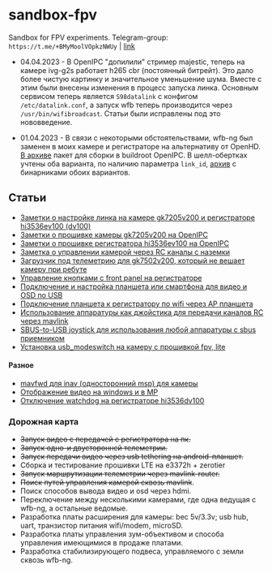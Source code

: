 # sandbox-fpv
Sandbox for FPV experiments. Telegram-group: `https://t.me/+BMyMoolVOpkzNWUy` | [link](https://t.me/+BMyMoolVOpkzNWUy)

* 04.04.2023 - В OpenIPC "допилили" стример majestic, теперь на камере ivg-g2s работает h265 cbr (постоянный битрейт). Это дало более чистую картинку и значительное уменьшение шума. Вместе с этим были внесены изменения в процесс запуска линка. Основным сервисом теперь является `S98datalink` с конфигом `/etc/datalink.conf`, а запуск wfb теперь производится через `/usr/bin/wifibroadcast`. Статьи были исправлены под это нововведение.

* 01.04.2023 - В связи с некоторыми обстоятельствами, wfb-ng был заменен в моих камере и регистраторе на альтернативу от OpenHD. [В архиве](wfbopenhd.zip) пакет для сборки в buildroot OpenIPC. В шелл-обертках учтены оба варианта, по наличию параметра `link_id`, [архив](https://github.com/OpenIPC/sandbox-fpv/blob/master/wfb.zip) с бинарниками обоих вариантов.

## Статьи

* [Заметки о настройке линка на камере gk7205v200 и регистраторе hi3536ev100 (dv100)](notes_link_gk7205v200_hi3536ev100.md)
* [Заметки о прошивке камеры gk7205v200 на OpenIPC](notes_start_ivg-g2s.md)
* [Заметки о прошивке регистратора hi3536ev100 на OpenIPC](notes_start_hi3536ev100.md)
* [Заметка о управлении камерой через RC каналы с наземки](notes_cam_control.md)
* [Загрузчик под телеметрию для gk7502v200, который не вешает камеру при ребуте](gk7205v200_u-boot-7502v200-for-telemetry.md)
* [Управление кнопками с front panel на регистраторе](nvr_gpio.md)
* [Подключение и настройка планшета или смартфона для видео и OSD по USB](usb-tethering.md)
* [Подключение планшета к регистратору по wifi через AP планшета](note-nvr-tab-ap.md)
* [Использование аппаратуры как джойстика для передачи каналов RC через mavlink](rcjoystick.md)
* [SBUS-to-USB joystick для использования любой аппаратуры с sbus приемником](sbus-to-usb-joystick)
* [Установка usb_modeswitch на камеру с прошивкой fpv, lite](usb-modeswitch.md)

#### Разное
* [mavfwd для inav (односторонний msp) для камеры](user_TipoMan/mavfwd_mavlink2.tar?raw=true)
* [Отображение видео на windows и в MP](gstlaunch_on_windows.md)
* [Отключение watchdog на регистраторе hi3536dv100](note_nvr_wdt.md)

### Дорожная карта
* ~~Запуск видео с передачей с регистратора на пк.~~
* ~~Запуск одно-и двусторонней телеметрии.~~
* ~~Запуск передачи видео через usb tethering на android-планшет.~~
* Сборка и тестирование прошивки LTE на e3372h + zerotier
* ~~Запуск маршрутизации телеметрии через mavlink-router.~~
* ~~Поиск путей управления камерой сквозь mavlink~~.
* Поиск способов вывода видео и osd через hdmi.
* Переключение между несколькими камерами, где одна ведущая с wfb-ng, а остальные ведомые.
* Разработка платы расширения для камеры: bec 5v/3.3v; usb hub, uart, транзистор питания wifi/modem, microSD.
* Разработка платы управления зум-объективом и способа управления имеющимися в продаже платами.
* Разработка стабилизирующего подвеса, управляемого с земли сквозь wfb-ng.
